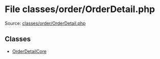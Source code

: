 File classes/order/OrderDetail.php
=========
Source: [classes/order/OrderDetail.php](https://github.com/PrestaShop/PrestaShop/blob/1.6.1.1/classes/order/OrderDetail.php)


Classes
-------

* [OrderDetailCore](class.OrderDetailCore.md)


